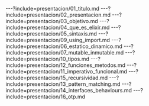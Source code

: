 ---?include=presentacion/01_titulo.md
---?include=presentacion/02_presentacion.md
---?include=presentacion/03_objetivo.md
---?include=presentacion/04_que_es_elixir.md
---?include=presentacion/05_sintaxis.md
---?include=presentacion/09_using_import.md
---?include=presentacion/06_estatico_dinamico.md
---?include=presentacion/07_mutable_inmutable.md
---?include=presentacion/10_tipos.md
---?include=presentacion/12_funciones_metodos.md
---?include=presentacion/11_imperativo_funcional.md
---?include=presentacion/15_recursividad.md
---?include=presentacion/13_pattern_matching.md
---?include=presentacion/14_interfaces_behaviours.md
---?include=presentacion/16_otp.md


